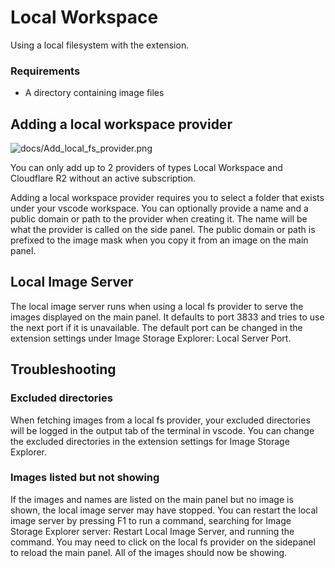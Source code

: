# Local Workspace

Using a local filesystem with the extension.

### Requirements

- A directory containing image files

## Adding a local workspace provider

![docs/Add_local_fs_provider.png](https://images.azydeco.com/docs/Add_local_fs_provider.png )

You can only add up to 2 providers of types Local Workspace and Cloudflare R2 without an active subscription.

Adding a local workspace provider requires you to select a folder that exists under your vscode workspace. You can optionally provide a name and a public domain or path to the provider when creating it. The name will be what the provider is called on the side panel. The public domain or path is prefixed to the image mask when you copy it from an image on the main panel.

## Local Image Server

The local image server runs when using a local fs provider to serve the images displayed on the main panel. It defaults to port 3833 and tries to use the next port if it is unavailable. The default port can be changed in the extension settings under Image Storage Explorer: Local Server Port.

## Troubleshooting

### Excluded directories

When fetching images from a local fs provider, your excluded directories will be logged in the output tab of the terminal in vscode. You can change the excluded directories in the extension settings for Image Storage Explorer.

### Images listed but not showing

If the images and names are listed on the main panel but no image is shown, the local image server may have stopped. You can restart the local image server by pressing F1 to run a command, searching for Image Storage Explorer server: Restart Local Image Server, and running the command. You may need to click on the local fs provider on the sidepanel to reload the main panel. All of the images should now be showing.
